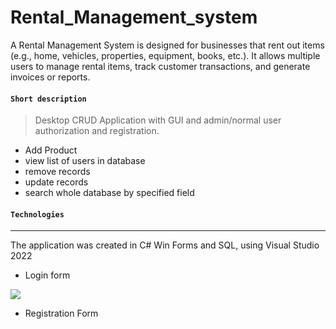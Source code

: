 # Rental_Management_system

A Rental Management System is designed for businesses that rent out items (e.g., home, vehicles, properties, equipment, books, etc.). It allows multiple users to manage rental items, track customer transactions, and generate invoices or reports.

#### `Short description`
> Desktop CRUD Application with GUI and admin/normal user authorization and registration.
- Add Product
- view list of users in database
- remove records
- update records
- search whole database by specified field

#### `Technologies` 
---
The application was created in C# Win Forms and SQL, using Visual Studio 2022

- Login form

![](https://imgurl.pl/img2/login_662e62399e31d.png)


- Registration Form
